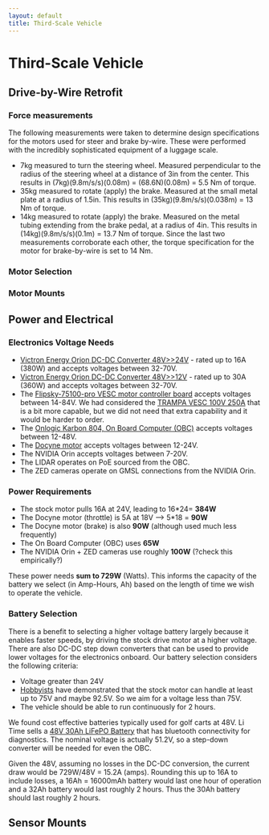 ```yaml
---
layout: default
title: Third-Scale Vehicle
---
```


# Third-Scale Vehicle


## Drive-by-Wire Retrofit

### Force measurements

The following measurements were taken to determine design specifications for the motors used for steer and brake by-wire. These were performed with the incredibly sophisticated equipment of a luggage scale.
* 7kg measured to turn the steering wheel. Measured perpendicular to the radius of the steering wheel at a distance of 3in from the center. This results in (7kg)(9.8m/s/s)(0.08m) = (68.6N)(0.08m) = 5.5 Nm of torque.
* 35kg measured to rotate (apply) the brake. Measured at the small metal plate at a radius of 1.5in. This results in (35kg)(9.8m/s/s)(0.038m) = 13 Nm of torque.
* 14kg measured to rotate (apply) the brake. Measured on the metal tubing extending from the brake pedal, at a radius of 4in. This results in (14kg)(9.8m/s/s)(0.1m) = 13.7 Nm of torque.
Since the last two measurements corroborate each other, the torque specification for the motor for brake-by-wire is set to 14 Nm.

### Motor Selection

### Motor Mounts

## Power and Electrical

### Electronics Voltage Needs

* [Victron Energy Orion DC-DC Converter 48V>>24V](https://www.amazon.com/Victron-Energy-Orion-Tr-380-Watt-Converter/dp/B07DPZ9G7M) - rated up to 16A (380W) and accepts voltages between 32-70V.
* [Victron Energy Orion DC-DC Converter 48V>>12V](https://www.amazon.com/Victron-Orion-TR-DC-DC-Converter-Isolated/dp/B07DQ5H3T2) - rated up to 30A (360W) and accepts voltages between 32-70V.
* The [Flipsky-75100-pro VESC motor controller board](https://flipsky.net/products/flipsky-75100-pro-with-aluminum-pcb-based-on-vesc-for-electric-skateboard-scooter-ebike-speed-controller) accepts voltages between 14-84V. We had considered the [TRAMPA VESC 100V 250A](https://trampaboards.com/vesc-100v-250a-in-cnc-t6-silicone-sealed-aluminum-box--p-28113.html) that is a bit more capable, but we did not need that extra capability and it would be harder to order.
* The [Onlogic Karbon 804, On Board Computer (OBC)](https://www.onlogic.com/k804/) accepts voltages between 12-48V.
* The [Docyne motor](https://www.docyke.com/products/servo-motor) accepts voltages between 12-24V.
* The NVIDIA Orin accepts voltages between 7-20V.
* The LIDAR operates on PoE sourced from the OBC.
* The ZED cameras operate on GMSL connections from the NVIDIA Orin.

### Power Requirements

* The stock motor pulls 16A at 24V, leading to 16*24= **384W**
* The Docyne motor (throttle) is 5A at 18V --> 5*18 = **90W**
* The Docyne motor (brake) is also **90W** (although used much less frequently)
* The On Board Computer (OBC) uses **65W**
* The NVIDIA Orin + ZED cameras use roughly **100W** (?check this empirically?)

These power needs **sum to 729W** (Watts).  This informs the capacity of the battery we select (in Amp-Hours, Ah) based on the length of time we wish to operate the vehicle.

### Battery Selection

There is a benefit to selecting a higher voltage battery largely because it enables faster speeds, by driving the stock drive motor at a higher voltage.  There are also DC-DC step down converters that can be used to provide lower voltages for the electronics onboard. Our battery selection considers the following criteria:

* Voltage greater than 24V
* [Hobbyists](https://www.youtube.com/@ExtremePowerWheels/videos) have demonstrated that the stock motor can handle at least up to 75V and maybe 92.5V.  So we aim for a voltage less than 75V.
* The vehicle should be able to run continuously for 2 hours.

We found cost effective batteries typically used for golf carts at 48V.  Li Time sells a [48V 30Ah LiFePO Battery](https://www.litime.com/products/litime-48v-30ah-gc2-golf-cart-lithium-battery-gc2-battery-for-club-cart-golf-cart) that has bluetooth connectivity for diagnostics.  The nominal voltage is actually 51.2V, so a step-down converter will be needed for even the OBC.

Given the 48V, assuming no losses in the DC-DC conversion, the current draw would be 729W/48V = 15.2A (amps). Rounding this up to 16A to include losses, a 16Ah = 16000mAh battery would last one hour of operation and a 32Ah battery would last roughly 2 hours. Thus the 30Ah battery should last roughly 2 hours.

## Sensor Mounts
